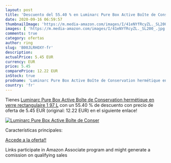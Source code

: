 ```yaml
---
layout: post
title: 'Descuento del 55.40 % en Luminarc Pure Box Active Boîte de Conser'
date: 2020-09-16 06:59:57
thumbnailImage: 'https://m.media-amazon.com/images/I/41eNYfRcyZL._SL200_.jpg'
images: [ 'https://m.media-amazon.com/images/I/41eNYfRcyZL._SL200_.jpg' ]
comments: true
category: ofertas
author: ring
slug: 'B00JLRHOXY-fr'
description:
actualPrice: 5.45 EUR
currency: EUR
price: 5.45
comparePrice: 12.22 EUR
inStock: true
prodname: 'Luminarc Pure Box Active Boîte de Conservation hermétique en verre  rectangulaire  1 97 L'
country: 'fr'
---
```


Tienes [Luminarc Pure Box Active Boîte de Conservation hermétique en verre  rectangulaire  1 97 L](https://www.amazon.fr/dp/B00JLRHOXY/?tag=tolees0d-21) con un 55.40 % de descuento con precio de oferta de 5.45 EUR (original: 12.22 EUR) en el siguiente enlace!

[![Luminarc Pure Box Active Boîte de Conser](https://m.media-amazon.com/images/I/41eNYfRcyZL._SL200_.jpg)](https://www.amazon.fr/dp/B00JLRHOXY/?tag=tolees0d-21)

Características principales:


[Accede a la oferta!!](https://www.amazon.fr/dp/B00JLRHOXY/?tag=tolees0d-21)

Links participate in Amazon Associate program and might generate a comission on qualifying sales


